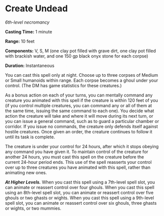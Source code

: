 <title>Create Undead</title>

# Create Undead

_6th-level necromancy_

**Casting Time:** 1 minute

**Range:** 10 feet

**Components:** V, S, M (one clay pot filled
with grave dirt, one clay pot filled with
brackish water, and one 150 gp black onyx
stone for each corpse)

**Duration:** Instantaneous

You can cast this spell only at night. Choose
up to three corpses of Medium or Small
humanoids within range. Each corpse becomes a
ghoul under your control. (The DM has game
statistics for these creatures.)

As a bonus action on each of your turns, you
can mentally command any creature you
animated with this spell if the creature is
within 120 feet of you (if you control
multiple creatures, you can command any or
all of them at the same time, issuing the
same command to each one). You decide what
action the creature will take and where it
will move during its next turn, or you can
issue a general command, such as to guard a
particular chamber or corridor. If you issue
no commands, the creature only defends itself
against hostile creatures. Once given an
order, the creature continues to follow it
until its task is complete.

The creature is under your control for 24
hours, after which it stops obeying any
command you have given it. To maintain
control of the creature for another 24 hours,
you must cast this spell on the creature
before the current 24-hour period ends. This
use of the spell reasserts your control over
up to three creatures you have animated with
this spell, rather than animating new ones.

_**At Higher Levels.**_ When you cast this
spell using a 7th-level spell slot, you can
animate or reassert control over four ghouls.
When you cast this spell using an 8th-level
spell slot, you can animate or reassert
control over five ghouls or two ghasts or
wights. When you cast this spell using a
9th-level spell slot, you can animate or
reassert control over six ghouls, three
ghasts or wights, or two mummies.

